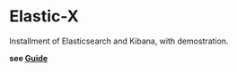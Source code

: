 # Elastic-X
Installment of Elasticsearch and Kibana, with demostration.

**see [Guide](install.md)**

